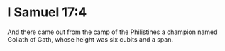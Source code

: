 # I Samuel 17:4

And there came out from the camp of the Philistines a champion named Goliath of Gath, whose height was six cubits and a span.
